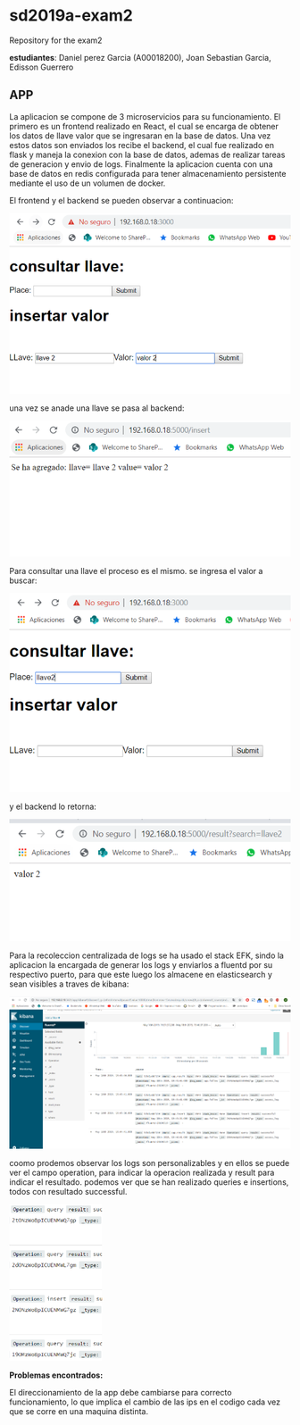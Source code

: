 # sd2019a-exam2
Repository for the exam2

**estudiantes**: Daniel perez Garcia (A00018200), Joan Sebastian Garcia, Edisson Guerrero

## APP

La aplicacion se compone de 3 microservicios para su funcionamiento. El primero es un frontend realizado en React, el cual se encarga de obtener los datos de llave valor que se ingresaran en la base de datos. Una vez estos datos son enviados los recibe el backend, el cual fue realizado en flask y maneja la conexion con la base de datos, ademas de realizar tareas de generacion y envio de logs. Finalmente la aplicacion cuenta con una base de datos en redis configurada para tener almacenamiento persistente mediante el uso de un volumen de docker.

El frontend y el backend se pueden observar a continuacion:

![alt text](https://github.com/Danielperga97/sd2019a-exam2/blob/danielperga97/images/c2.PNG)

una vez se anade una llave se pasa al backend:

![alt text](https://github.com/Danielperga97/sd2019a-exam2/blob/danielperga97/images/c3.PNG)

Para consultar una llave el proceso es el mismo. se ingresa el valor a buscar:

![alt text](https://github.com/Danielperga97/sd2019a-exam2/blob/danielperga97/images/c4.PNG)

y el backend lo retorna:

![alt text](https://github.com/Danielperga97/sd2019a-exam2/blob/danielperga97/images/c5.PNG)


Para la recoleccion centralizada de logs se ha usado el stack EFK, sindo la aplicacion la encargada de generar los logs y enviarlos a fluentd por su respectivo puerto, para que este luego los almacene en elasticsearch y sean visibles a traves de kibana:

![alt text](https://github.com/Danielperga97/sd2019a-exam2/blob/danielperga97/images/c6.PNG)

coomo prodemos observar los logs son personalizables y en ellos se puede ver el campo operation, para indicar la operacion realizada y result para indicar el resultado. podemos ver que se han realizado queries e insertions, todos con resultado successful.

![alt text](https://github.com/Danielperga97/sd2019a-exam2/blob/danielperga97/images/c7.PNG)

**Problemas encontrados:** 

El direccionamiento de la app debe cambiarse para correcto funcionamiento, lo que implica el cambio de las ips en el codigo cada vez que se corre en una maquina distinta.
